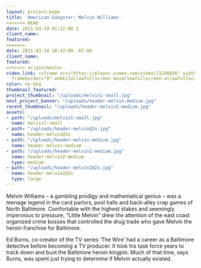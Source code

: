 ```yaml
---
layout: project-page
title: 'American Gangster: Melvin Williams'
<<<<<<< HEAD
date: 2011-03-19 01:22:00 Z
client_name:
featured:
=======
date: 2011-03-18 18:22:00 -07:00
client_name: 
featured: 
>>>>>>> origin/master
video_link: <iframe src="https://player.vimeo.com/video/21240826" width="640" height="480"
  frameborder="0" webkitallowfullscreen mozallowfullscreen allowfullscreen></iframe>
color: no-bkg
thumbnail_featured:
project_thumbnail: "/uploads/melvin1-small.jpg"
next_project_banner: "/uploads/header-melvin-medium.jpg"
recent_thumbnail: "/uploads/header-melvin2-medium.jpg"
assets:
- path: "/uploads/melvin1-small.jpg"
  name: melvin1-small
- path: "/uploads/header-melvin@2x.jpg"
  name: header-melvin@2x
- path: "/uploads/header-melvin-medium.jpg"
  name: header-melvin-medium
- path: "/uploads/header-melvin2-medium.jpg"
  name: header-melvin2-medium
  type: medium
- path: "/uploads/header-melvin2@2x.jpg"
  name: header-melvin2@2x
  type: large
---
```


Melvin Williams – a gambling prodigy and mathematical genius – was a teenage legend in the card parlors, pool halls and back-alley crap games of North Baltimore. Comfortable with the highest stakes and seemingly impervious to pressure, “Little Melvin” drew the attention of the east coast organized crime bosses that controlled the drug trade who gave Melvin the heroin franchise for Baltimore.

Ed Burns, co-creator of the TV series ‘The Wire’ had a career as a Baltimore detective before becoming a TV producer. It took his task force years to track down and bust the Baltimore heroin kingpin. Much of that time, says Burns, was spent just trying to determine if Melvin actually existed.

